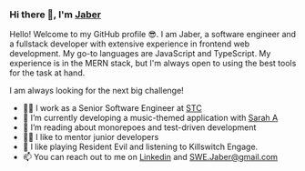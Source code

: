 ### Hi there 👋, I'm [Jaber](https://github.com/SWEJaber)

Hello! Welcome to my GitHub profile 😎. I am Jaber, a software engineer and a fullstack developer with extensive experience in frontend web development. My go-to languages are JavaScript and TypeScript. My experience is in the MERN stack, but I'm always open to using the best tools for the task at hand. 

I am always looking for the next big challenge!

- 👨‍💻 I work as a Senior Software Engineer at [STC](https://www.stc.com.sa/)
- 🎸 I’m currently developing a music-themed application with [Sarah A](https://github.com/SamPaddock)
- 🌱 I’m reading about monorepoes and test-driven development
- 👨‍🏫 I like to mentor junior developers
- 🎲 I like playing Resident Evil and listening to Killswitch Engage.
- 📫 You can reach out to me on [Linkedin](https://www.linkedin.com/in/swejaber) and SWE.Jaber@gmail.com
